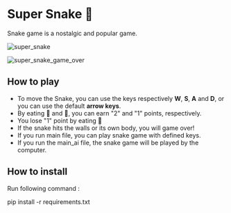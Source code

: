 # Super Snake 🐍
Snake game is a nostalgic and popular game.

![super_snake](https://github.com/Shima-Bazzazan/Pylearn/assets/149187804/da842c8a-3ab7-4f06-b1e5-9d283cf4f43e)


![super_snake_game_over](https://github.com/Shima-Bazzazan/Pylearn/assets/149187804/aa7e2d58-3ff9-4682-8c82-53094bae550f)

## How to play
- To move the Snake, you can use the keys respectively **W**, **S**, **A** and **D**, or you can use the default **arrow keys**.
- By eating 🍐 and 🍎, you can earn "2" and "1" points, respectively.
- You lose "1" point by eating 💩
- If the snake hits the walls or its own body, you will game over!
- If you run main file, you can play snake game with defined keys.
- If you run the main_ai file, the snake game will be played by the computer.

## How to install
Run following command :

pip install -r requirements.txt